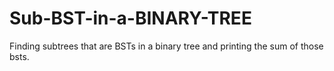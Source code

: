 # Sub-BST-in-a-BINARY-TREE
Finding subtrees that are BSTs in a binary tree and printing the sum of those bsts.
